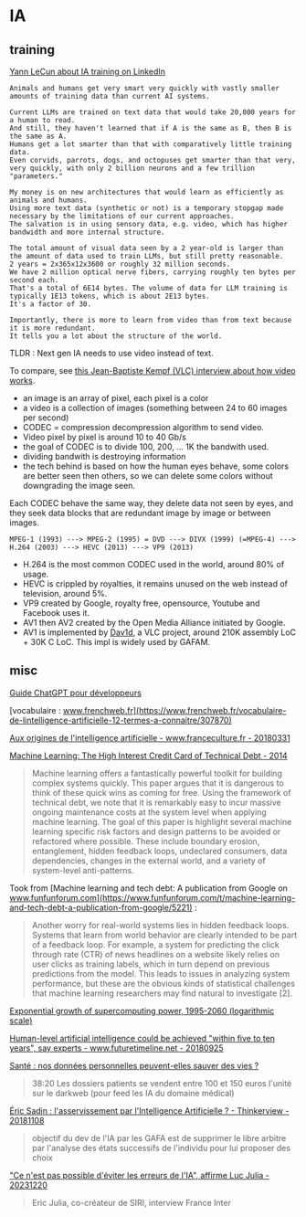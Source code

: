 # IA

## training

[Yann LeCun about IA training on LinkedIn](https://www.linkedin.com/feed/update/urn:li:activity:7133567569684238336/)

```text
Animals and humans get very smart very quickly with vastly smaller amounts of training data than current AI systems.

Current LLMs are trained on text data that would take 20,000 years for a human to read.
And still, they haven't learned that if A is the same as B, then B is the same as A.
Humans get a lot smarter than that with comparatively little training data.
Even corvids, parrots, dogs, and octopuses get smarter than that very, very quickly, with only 2 billion neurons and a few trillion "parameters."

My money is on new architectures that would learn as efficiently as animals and humans.
Using more text data (synthetic or not) is a temporary stopgap made necessary by the limitations of our current approaches.
The salvation is in using sensory data, e.g. video, which has higher bandwidth and more internal structure.

The total amount of visual data seen by a 2 year-old is larger than the amount of data used to train LLMs, but still pretty reasonable.
2 years = 2x365x12x3600 or roughly 32 million seconds.
We have 2 million optical nerve fibers, carrying roughly ten bytes per second each.
That's a total of 6E14 bytes. The volume of data for LLM training is typically 1E13 tokens, which is about 2E13 bytes.
It's a factor of 30.

Importantly, there is more to learn from video than from text because it is more redundant.
It tells you a lot about the structure of the world.
```

TLDR : Next gen IA needs to use video instead of text.

To compare, see [this Jean-Baptiste Kempf (VLC) interview about how video works](https://www.youtube.com/watch?v=Kv4FzAdxclA).

- an image is an array of pixel, each pixel is a color
- a video is a collection of images (something between 24 to 60 images per second)
- CODEC = compression decompression algorithm to send video.
- Video pixel by pixel is around 10 to 40 Gb/s
- the goal of CODEC is to divide 100, 200, ... 1K the bandwith used.
- dividing bandwith is destroying information
- the tech behind is based on how the human eyes behave, some colors are better seen then others, so we can delete some colors without downgrading the image seen.

Each CODEC behave the same way, they delete data not seen by eyes, and they seek data blocks that are redundant image by image or between images.

```text
MPEG-1 (1993) ---> MPEG-2 (1995) = DVD ---> DIVX (1999) (=MPEG-4) ---> H.264 (2003) ---> HEVC (2013) ---> VP9 (2013)
```

- H.264 is the most common CODEC used in the world, around 80% of usage.
- HEVC is crippled by royalties, it remains unused on the web instead of television, around 5%.
- VP9 created by Google, royalty free, opensource, Youtube and Facebook uses it.
- AV1 then AV2 created by the Open Media Alliance initiated by Google.
- AV1 is implemented by [Dav1d](https://github.com/videolan/dav1d), a VLC project, around 210K assembly LoC + 30K C LoC. This impl is widely used by GAFAM.

## misc

[Guide ChatGPT pour développeurs](https://gen-ai.fr/outils/generation-code/chatgpt-pour-developpeurs/)

[vocabulaire : www.frenchweb.fr](https://www.frenchweb.fr/vocabulaire-de-lintelligence-artificielle-12-termes-a-connaitre/307870)

[Aux origines de l'intelligence artificielle - www.franceculture.fr - 20180331](https://www.franceculture.fr/numerique/aux-origines-de-lintelligence-artificielle)

[Machine Learning: The High Interest Credit Card of Technical Debt - 2014](https://ai.google/research/pubs/pub43146)

> Machine learning offers a fantastically powerful toolkit for building complex systems quickly. This paper argues that it is dangerous to think of these quick wins as coming for free. Using the framework of technical debt, we note that it is remarkably easy to incur massive ongoing maintenance costs at the system level when applying machine learning. The goal of this paper is highlight several machine learning specific risk factors and design patterns to be avoided or refactored where possible. These include boundary erosion, entanglement, hidden feedback loops, undeclared consumers, data dependencies, changes in the external world, and a variety of system-level anti-patterns.

Took from [Machine learning and tech debt: A publication from Google on www.funfunforum.com](https://www.funfunforum.com/t/machine-learning-and-tech-debt-a-publication-from-google/5221) :

> Another worry for real-world systems lies in hidden feedback loops. Systems that learn from world behavior are clearly intended to be part of a feedback loop. For example, a system for predicting the click through rate (CTR) of news headlines on a website likely relies on user clicks as training labels, which in turn depend on previous predictions from the model. This leads to issues in analyzing system performance, but these are the obvious kinds of statistical challenges that machine learning researchers may find natural to investigate [2].

[Exponential growth of supercomputing power, 1995-2060 (logarithmic scale)](https://www.futuretimeline.net/21stcentury/images/future-timeline-technology-singularity.jpg)

[Human-level artificial intelligence could be achieved "within five to ten years", say experts - www.futuretimeline.net - 20180925](https://www.futuretimeline.net/blog/2018/09/25.htm)

[Santé : nos données personnelles peuvent-elles sauver des vies ?](https://www.franceculture.fr/emissions/dimanche-et-apres/sante-nos-donnees-personnelles-peuvent-elles-sauver-des-vies)

> 38:20 Les dossiers patients se vendent entre 100 et 150 euros l'unité sur le darkweb (pour feed les IA du domaine médical)

[Éric Sadin : l'asservissement par l'Intelligence Artificielle ? - Thinkerview - 20181108](https://www.youtube.com/watch?v=VzeOnBRzDik)

> objectif du dev de l'IA par les GAFA est de supprimer le libre arbitre par l'analyse des états successifs de l'individu pour lui proposer des choix

["Ce n'est pas possible d'éviter les erreurs de l'IA", affirme Luc Julia - 20231220](https://www.youtube.com/watch?v=3GGEKRS4KMo)

> Eric Julia, co-créateur de SIRI, interview France Inter
